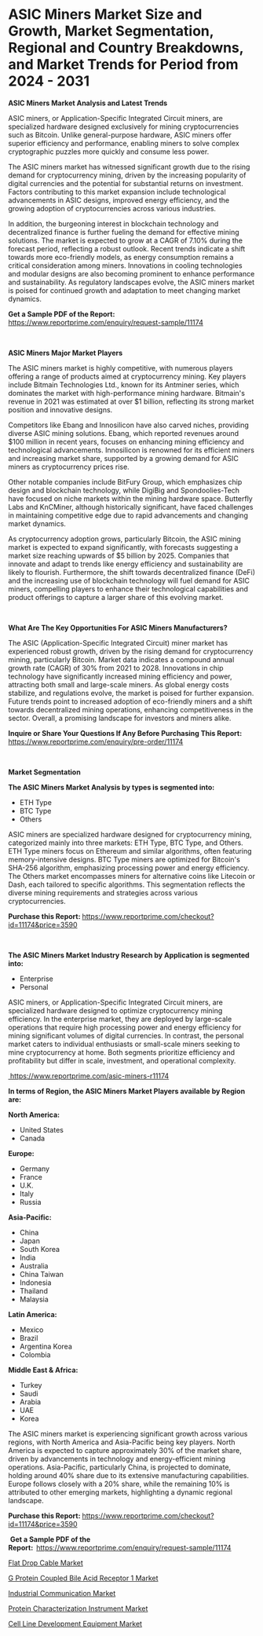 <p><h1>ASIC Miners Market Size and Growth, Market Segmentation, Regional and Country Breakdowns, and Market Trends for Period from 2024 -  2031</h1></p><p><strong>ASIC Miners Market Analysis and Latest Trends</strong></p>
<p><p>ASIC miners, or Application-Specific Integrated Circuit miners, are specialized hardware designed exclusively for mining cryptocurrencies such as Bitcoin. Unlike general-purpose hardware, ASIC miners offer superior efficiency and performance, enabling miners to solve complex cryptographic puzzles more quickly and consume less power.</p><p>The ASIC miners market has witnessed significant growth due to the rising demand for cryptocurrency mining, driven by the increasing popularity of digital currencies and the potential for substantial returns on investment. Factors contributing to this market expansion include technological advancements in ASIC designs, improved energy efficiency, and the growing adoption of cryptocurrencies across various industries.</p><p>In addition, the burgeoning interest in blockchain technology and decentralized finance is further fueling the demand for effective mining solutions. The market is expected to grow at a CAGR of 7.10% during the forecast period, reflecting a robust outlook. Recent trends indicate a shift towards more eco-friendly models, as energy consumption remains a critical consideration among miners. Innovations in cooling technologies and modular designs are also becoming prominent to enhance performance and sustainability. As regulatory landscapes evolve, the ASIC miners market is poised for continued growth and adaptation to meet changing market dynamics.</p></p>
<p><strong>Get a Sample PDF of the Report:&nbsp;</strong> <a href="https://www.reportprime.com/enquiry/request-sample/11174?utm_campaign=97&utm_medium=2&utm_source=Github&utm_content=ia&utm_term=11102024&utm_id=asic-miners">https://www.reportprime.com/enquiry/request-sample/11174</a></p>
<p>&nbsp;</p>
<p><strong>ASIC Miners Major Market Players</strong></p>
<p><p>The ASIC miners market is highly competitive, with numerous players offering a range of products aimed at cryptocurrency mining. Key players include Bitmain Technologies Ltd., known for its Antminer series, which dominates the market with high-performance mining hardware. Bitmain's revenue in 2021 was estimated at over $1 billion, reflecting its strong market position and innovative designs. </p><p>Competitors like Ebang and Innosilicon have also carved niches, providing diverse ASIC mining solutions. Ebang, which reported revenues around $100 million in recent years, focuses on enhancing mining efficiency and technological advancements. Innosilicon is renowned for its efficient miners and increasing market share, supported by a growing demand for ASIC miners as cryptocurrency prices rise.</p><p>Other notable companies include BitFury Group, which emphasizes chip design and blockchain technology, while DigiBig and Spondoolies-Tech have focused on niche markets within the mining hardware space. Butterfly Labs and KnCMiner, although historically significant, have faced challenges in maintaining competitive edge due to rapid advancements and changing market dynamics.</p><p>As cryptocurrency adoption grows, particularly Bitcoin, the ASIC mining market is expected to expand significantly, with forecasts suggesting a market size reaching upwards of $5 billion by 2025. Companies that innovate and adapt to trends like energy efficiency and sustainability are likely to flourish. Furthermore, the shift towards decentralized finance (DeFi) and the increasing use of blockchain technology will fuel demand for ASIC miners, compelling players to enhance their technological capabilities and product offerings to capture a larger share of this evolving market.</p></p>
<p>&nbsp;</p>
<p><strong>What Are The Key Opportunities For ASIC Miners Manufacturers?</strong></p>
<p><p>The ASIC (Application-Specific Integrated Circuit) miner market has experienced robust growth, driven by the rising demand for cryptocurrency mining, particularly Bitcoin. Market data indicates a compound annual growth rate (CAGR) of 30% from 2021 to 2028. Innovations in chip technology have significantly increased mining efficiency and power, attracting both small and large-scale miners. As global energy costs stabilize, and regulations evolve, the market is poised for further expansion. Future trends point to increased adoption of eco-friendly miners and a shift towards decentralized mining operations, enhancing competitiveness in the sector. Overall, a promising landscape for investors and miners alike.</p></p>
<p><strong>Inquire or Share Your Questions If Any Before Purchasing This Report:</strong> <a href="https://www.reportprime.com/enquiry/pre-order/11174?utm_campaign=97&utm_medium=2&utm_source=Github&utm_content=ia&utm_term=11102024&utm_id=asic-miners">https://www.reportprime.com/enquiry/pre-order/11174</a></p>
<p>&nbsp;</p>
<p><strong>Market Segmentation</strong></p>
<p><strong>The ASIC Miners Market Analysis by types is segmented into:</strong></p>
<p><ul><li>ETH Type</li><li>BTC Type</li><li>Others</li></ul></p>
<p><p>ASIC miners are specialized hardware designed for cryptocurrency mining, categorized mainly into three markets: ETH Type, BTC Type, and Others. ETH Type miners focus on Ethereum and similar algorithms, often featuring memory-intensive designs. BTC Type miners are optimized for Bitcoin's SHA-256 algorithm, emphasizing processing power and energy efficiency. The Others market encompasses miners for alternative coins like Litecoin or Dash, each tailored to specific algorithms. This segmentation reflects the diverse mining requirements and strategies across various cryptocurrencies.</p></p>
<p><strong>Purchase this Report:&nbsp;</strong><a href="https://www.reportprime.com/checkout?id=11174&price=3590&utm_campaign=97&utm_medium=2&utm_source=Github&utm_content=ia&utm_term=11102024&utm_id=asic-miners">https://www.reportprime.com/checkout?id=11174&price=3590</a></p>
<p>&nbsp;</p>
<p><strong>The ASIC Miners Market Industry Research by Application is segmented into:</strong></p>
<p><ul><li>Enterprise</li><li>Personal</li></ul></p>
<p><p>ASIC miners, or Application-Specific Integrated Circuit miners, are specialized hardware designed to optimize cryptocurrency mining efficiency. In the enterprise market, they are deployed by large-scale operations that require high processing power and energy efficiency for mining significant volumes of digital currencies. In contrast, the personal market caters to individual enthusiasts or small-scale miners seeking to mine cryptocurrency at home. Both segments prioritize efficiency and profitability but differ in scale, investment, and operational complexity.</p></p>
<p><a href="https://www.reportprime.com/asic-miners-r11174?utm_campaign=97&utm_medium=2&utm_source=Github&utm_content=ia&utm_term=11102024&utm_id=asic-miners">&nbsp;https://www.reportprime.com/asic-miners-r11174</a></p>
<p><strong>In terms of Region, the ASIC Miners Market Players available by Region are:</strong></p>
<p>
    <p> <strong> North America: </strong>
        <ul>
            <li>United States</li>
            <li>Canada</li>
        </ul>
        </p> 
    <p> <strong> Europe: </strong>
        <ul>
            <li>Germany</li>
            <li>France</li>
            <li>U.K.</li>
            <li>Italy</li>
            <li>Russia</li>
        </ul>
        </p> 
    <p> <strong> Asia-Pacific: </strong>
        <ul>
            <li>China</li>
            <li>Japan</li>
            <li>South Korea</li>
            <li>India</li>
            <li>Australia</li>
            <li>China Taiwan</li>
            <li>Indonesia</li>
            <li>Thailand</li>
            <li>Malaysia</li>
        </ul>
        </p> 
    <p> <strong> Latin America: </strong>
        <ul>
            <li>Mexico</li>
            <li>Brazil</li>
            <li>Argentina Korea</li>
            <li>Colombia</li>
        </ul>
        </p> 
    <p> <strong> Middle East & Africa: </strong>
        <ul>
            <li>Turkey</li>
            <li>Saudi</li>
            <li>Arabia</li>
            <li>UAE</li>
            <li>Korea</li>
        </ul>
    </p>
    </p>
<p><p>The ASIC miners market is experiencing significant growth across various regions, with North America and Asia-Pacific being key players. North America is expected to capture approximately 30% of the market share, driven by advancements in technology and energy-efficient mining operations. Asia-Pacific, particularly China, is projected to dominate, holding around 40% share due to its extensive manufacturing capabilities. Europe follows closely with a 20% share, while the remaining 10% is attributed to other emerging markets, highlighting a dynamic regional landscape.</p></p>
<p><strong>Purchase this Report: </strong><a href="https://www.reportprime.com/checkout?id=11174&price=3590&utm_campaign=97&utm_medium=2&utm_source=Github&utm_content=ia&utm_term=11102024&utm_id=asic-miners">https://www.reportprime.com/checkout?id=11174&price=3590</a></p>
<p>&nbsp;<strong>Get a Sample PDF of the Report:&nbsp;&nbsp;</strong><a href="https://www.reportprime.com/enquiry/request-sample/11174?utm_campaign=97&utm_medium=2&utm_source=Github&utm_content=ia&utm_term=11102024&utm_id=asic-miners">https://www.reportprime.com/enquiry/request-sample/11174</a></p>
<p><strong></strong></p>
<p><p><a href="https://issuu.com/reportprime-2/docs/flat-drop-cable-market-size-2030.pp_417dfd53e38429?utm_campaign=97&utm_medium=2&utm_source=Github&utm_content=ia&utm_term=11102024&utm_id=asic-miners">Flat Drop Cable Market</a></p><p><a href="https://www.linkedin.com/pulse/g-protein-coupled-bile-acid-receptor-1-market-emerging-trends-t6lmc?utm_campaign=97&utm_medium=2&utm_source=Github&utm_content=ia&utm_term=11102024&utm_id=asic-miners">G Protein Coupled Bile Acid Receptor 1 Market</a></p><p><a href="https://issuu.com/reportprime-2/docs/industrial-communication-market-siz_956e3c42a15896?utm_campaign=97&utm_medium=2&utm_source=Github&utm_content=ia&utm_term=11102024&utm_id=asic-miners">Industrial Communication Market</a></p><p><a href="https://www.linkedin.com/pulse/protein-characterization-instrument-market-evolution-global-fr6bc?utm_campaign=97&utm_medium=2&utm_source=Github&utm_content=ia&utm_term=11102024&utm_id=asic-miners">Protein Characterization Instrument Market</a></p><p><a href="https://www.linkedin.com/pulse/cell-line-development-equipment-market-size-share-analysis-pzrcc?utm_campaign=97&utm_medium=2&utm_source=Github&utm_content=ia&utm_term=11102024&utm_id=asic-miners">Cell Line Development Equipment Market</a></p></p>